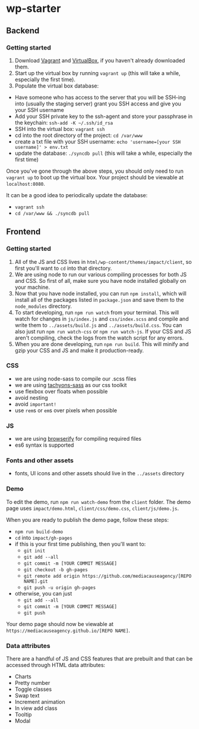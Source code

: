 # wp-starter

## Backend

### Getting started

1. Download [Vagrant](https://www.vagrantup.com/docs/installation/) and [VirtualBox](https://www.vagrantup.com/docs/installation/), if you haven't already downloaded them.
2. Start up the virtual box by running `vagrant up` (this will take a while, especially the first time).
3. Populate the virtual box database:
  - Have someone who has access to the server that you will be SSH-ing into (usually the staging server) grant you SSH access and give you your SSH username
  - Add your SSH private key to the ssh-agent and store your passphrase in the keychain: `ssh-add -K ~/.ssh/id_rsa`
  - SSH into the virtual box: `vagrant ssh`
  - cd into the root directory of the project: `cd /var/www`
  - create a txt file with your SSH username: `echo 'username=[your SSH username]' > env.txt`
  - update the database: `./syncdb pull` (this will take a while, especially the first time)

Once you've gone through the above steps, you should only need to run `vagrant up` to boot up the virtual box. Your project should be viewable at `localhost:8080`.

It can be a good idea to periodically update the database: 
- `vagrant ssh`
- `cd /var/www && ./syncdb pull`

## Frontend

### Getting started

1. All of the JS and CSS lives in `html/wp-content/themes/impact/client`, so first you'll want to `cd` into that directory.
2. We are using node to run our various compiling processes for both JS and CSS. So first of all, make sure you have node installed globally on your machine.
3. Now that you have node installed, you can run `npm install`, which will install all of the packages listed in `package.json` and save them to the `node_modules` directory.
4. To start developing, run `npm run watch` from your terminal. This will watch for changes in `js/index.js` and `css/index.scss` and compile and write them to `../assets/build.js` and `../assets/build.css`. You can also just run `npm run watch-css` or `npm run watch-js`. If your CSS and JS aren't compiling, check the logs from the watch script for any errors.
5. When you are done developing, run `npm run build`. This will minify and gzip your CSS and JS and make it production-ready.

### CSS
- we are using node-sass to compile our .scss files
- we are using [tachyons-sass](http://tachyons.io/) as our css toolkit 
- use flexbox over floats when possible
- avoid nesting
- avoid `important!`
- use `rem`s or `em`s over pixels when possible

### JS
- we are using [browserify](https://github.com/browserify/browserify#usage) for compiling required files
- es6 syntax is supported

### Fonts and other assets
- fonts, UI icons and other assets should live in the `../assets` directory

### Demo
To edit the demo, run `npm run watch-demo` from the `client` folder.
The demo page uses `impact/demo.html`, `client/css/demo.css`, `client/js/demo.js`.

When you are ready to publish the demo page, follow these steps:
- `npm run build-demo`
- `cd` into `impact/gh-pages`
- if this is your first time publishing, then you'll want to:
  - `git init`
  - `git add --all`
  - `git commit -m [YOUR COMMIT MESSAGE]`
  - `git checkout -b gh-pages`
  - `git remote add origin https://github.com/mediacauseagency/[REPO NAME].git`
  - `git push -u origin gh-pages`
- otherwise, you can just
  - `git add --all`
  - `git commit -m [YOUR COMMIT MESSAGE]`
  - `git push`

Your demo page should now be viewable at `https://mediacauseagency.github.io/[REPO NAME]`.


### Data attributes
There are a handful of JS and CSS features that are prebuilt and that can be accessed through HTML data attributes:
- Charts
- Pretty number
- Toggle classes
- Swap text
- Increment animation
- In view add class
- Tooltip
- Modal


